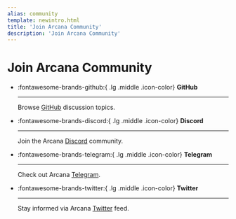 ```yaml
---
alias: community
template: newintro.html
title: 'Join Arcana Community'
description: 'Join Arcana Community'
---
```


# Join Arcana Community

<div class="grid cards" markdown>

-   :fontawesome-brands-github:{ .lg .middle .icon-color} __GitHub__

    ---

    Browse [GitHub](https://github.com/orgs/arcana-network/discussions) discussion topics. 

-   :fontawesome-brands-discord:{ .lg .middle .icon-color} __Discord__

    ---

    Join the Arcana [Discord](https://discord.gg/6g7fQvEpdy) community.

-   :fontawesome-brands-telegram:{ .lg .middle .icon-color} __Telegram__

    ---

    Check out Arcana [Telegram](https://t.me/ArcanaNetwork).

-   :fontawesome-brands-twitter:{ .lg .middle .icon-color} __Twitter__

    ---

    Stay informed via Arcana [Twitter](https://twitter.com/arcananetwork) feed.

</div>